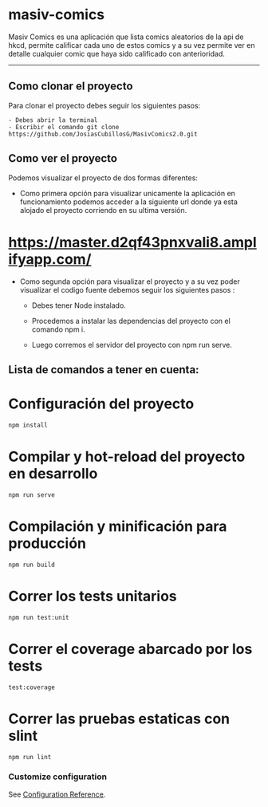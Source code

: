 # masiv-comics

Masiv Comics es una aplicación que lista comics aleatorios de la api de hkcd, permite calificar cada uno de estos comics y a su vez permite ver en detalle cualquier comic que haya sido calificado con anterioridad.

---

## Como clonar el proyecto

Para clonar el proyecto debes seguir los siguientes pasos:

    - Debes abrir la terminal
    - Escribir el comando git clone https://github.com/JosiasCubillosG/MasivComics2.0.git

## Como ver el proyecto

Podemos visualizar el proyecto de dos formas diferentes:

 - Como primera opción para visualizar unicamente la aplicación en funcionamiento podemos acceder a la siguiente url donde ya esta alojado el proyecto corriendo en su ultima versión.

# https://master.d2qf43pnxvali8.amplifyapp.com/

- Como segunda opción para visualizar el proyecto y a su vez poder visualizar el codigo fuente debemos seguir los siguientes pasos :

    - Debes tener Node instalado.

    - Procedemos a instalar las dependencias del proyecto con el comando npm i.

    - Luego corremos el servidor del proyecto con npm run serve.

## Lista de comandos a tener en cuenta:


# Configuración del proyecto
```
npm install
```

# Compilar y hot-reload del proyecto en desarrollo
```
npm run serve
```

# Compilación y minificación para producción
```
npm run build
```

# Correr los tests unitarios
```
npm run test:unit
```

# Correr el coverage abarcado por los tests
```
test:coverage
```

# Correr las pruebas estaticas con slint
```
npm run lint
```

### Customize configuration
See [Configuration Reference](https://cli.vuejs.org/config/).
